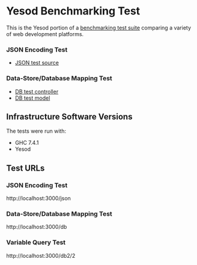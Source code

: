 # Yesod Benchmarking Test

This is the Yesod portion of a [benchmarking test suite](../) comparing a variety of web development platforms.

### JSON Encoding Test

* [JSON test source](hello/world/views.py)


### Data-Store/Database Mapping Test

* [DB test controller](hello/world/views.py)
* [DB test model](hello/world/models.py)


## Infrastructure Software Versions
The tests were run with:
* GHC 7.4.1
* Yesod

## Test URLs
### JSON Encoding Test

http://localhost:3000/json

### Data-Store/Database Mapping Test

http://localhost:3000/db

### Variable Query Test

http://localhost:3000/db2/2